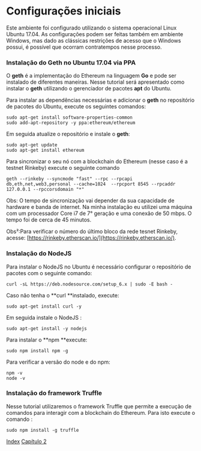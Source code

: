 # Configurações iniciais

Este ambiente foi configurado utilizando o sistema operacional Linux Ubuntu 17.04. As configurações podem ser feitas também em ambiente Windows, mas dado as clássicas restrições de acesso que o Windows possui, é possível que ocorram contratempos nesse processo.

### Instalação do Geth no Ubuntu 17.04 via PPA

O **geth** é a implementação do Ethereum na linguagem **Go** e pode ser instalado de diferentes maneiras. Nesse tutorial será apresentado como instalar o **geth** utilizando o gerenciador de pacotes **apt** do Ubuntu.

Para instalar as dependências necessárias e adicionar o **geth** no repositório de pacotes do Ubuntu, execute os seguintes comandos:

```
sudo apt-get install software-properties-common
sudo add-apt-repository -y ppa:ethereum/ethereum
```

Em seguida atualize o repositório e instale o **geth**:

```
sudo apt-get update
sudo apt-get install ethereum
```

Para sincronizar o seu nó com a blockchain do Ethereum \(nesse caso é a testnet Rinkeby\) execute o seguinte comando

```
geth --rinkeby --syncmode "fast" --rpc --rpcapi db,eth,net,web3,personal --cache=1024  --rpcport 8545 --rpcaddr 127.0.0.1 --rpccorsdomain "*"
```

Obs: O tempo de sincronização vai depender da sua capacidade de hardware e banda de internet. Na minha instalação eu utilizei uma máquina com um processador Core i7 de 7° geração e uma conexão de 50 mbps. O tempo foi de cerca de 45 minutos.

Obs²:Para verificar o número do último bloco da rede tesnet Rinkeby, acesse: [https://rinkeby.etherscan.io/](https://rinkeby.etherscan.io/).

### Instalação do NodeJS

Para instalar o NodeJS no Ubuntu é necessário configurar o repositório de pacotes com o seguinte comando:

```
curl -sL https://deb.nodesource.com/setup_6.x | sudo -E bash -
```

Caso não tenha o **curl **instalado, execute:

```
sudo apt-get install curl -y
```

Em seguida instale o NodeJS :

```
sudo apt-get install -y nodejs
```

Para instalar o **npm **execute:

```
sudo npm install npm -g
```

Para verificar a versão do node e do npm:

```
npm -v
node -v
```

### Instalação do framework Truffle

Nesse tutorial utilizaremos o framework Truffle que permite a execução de comandos para interagir com a blockchain do Ethereum. Para isto execute o comando :

```
sudo npm install -g truffle
```

[Index](/SUMMARY.md)                                                                                                                                                                                                  [Capítulo 2](//chapter2.md)

